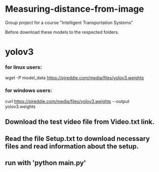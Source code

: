 # Measuring-distance-from-image
Group project for a course "Intelligent Transportation Systems"


Before download these models to the respected folders.

# yolov3

### for linux users:
wget -P model_data https://pjreddie.com/media/files/yolov3.weights

### for windows users:
curl https://pjreddie.com/media/files/yolov3.weights --output yolov3.weights


## Download the test video file from Video.txt link.

## Read the file Setup.txt to download necessary files and read information about the setup.

 
## run with 'python main.py'
